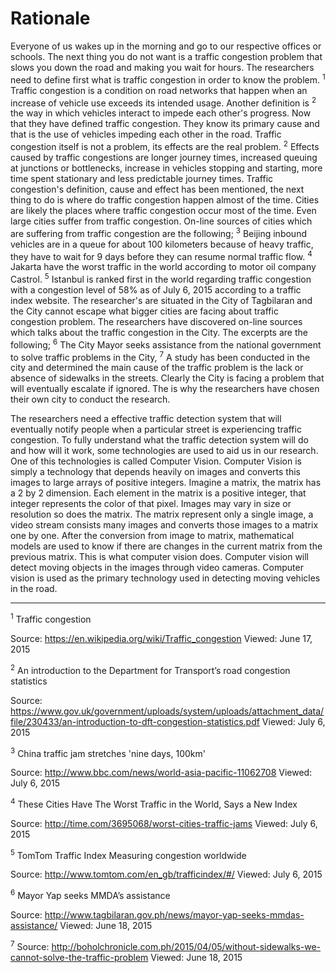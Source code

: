 # Rationale

Everyone of us wakes up in the morning and go to our respective offices or schools.
The next thing you do not want is a traffic congestion problem that slows you down
the road and making you wait for hours. The researchers need to define first what is
traffic congestion in order to know the problem. <sup>1</sup> Traffic congestion is a
condition on road networks that happen when an increase of vehicle use exceeds its
intended usage. Another definition is <sup>2</sup> the way in which vehicles interact
to impede each other's progress. Now that they have defined traffic congestion. They
know its primary cause and that is the use of vehicles impeding each other in the road.
Traffic congestion itself is not a problem, its effects are the real problem. <sup>2</sup>
Effects caused by traffic congestions are longer journey times, increased queuing at
junctions or bottlenecks, increase in vehicles stopping and starting, more
time spent stationary and less predictable journey times. Traffic congestion's definition,
cause and effect has been mentioned, the next thing to do is where do traffic congestion
happen almost of the time. Cities are likely the places where traffic
congestion occur most of the time. Even large cities suffer from traffic congestion.
On-line sources of cities which are suffering from traffic congestion are the following;
<sup>3</sup> Beijing inbound vehicles are in a queue for about 100 kilometers because
of heavy traffic, they have to wait for 9 days before they can resume normal traffic flow.
<sup>4</sup> Jakarta have the worst traffic in the world according to motor oil company
Castrol. <sup>5</sup> Istanbul is ranked first in the world regarding traffic congestion
with a congestion level of 58% as of July 6, 2015 according to a traffic index website.
The researcher's are situated in the City of Tagbilaran and the City cannot escape what
bigger cities are facing about traffic congestion problem. The researchers have discovered
on-line sources which talks about the traffic congestion in the City. The excerpts are the
following; <sup>6</sup> The City Mayor seeks assistance from the national government to
solve traffic problems in the City, <sup>7</sup> A study has been conducted in the city
and determined the main cause of the traffic problem is the lack or absence of sidewalks
in the streets. Clearly the City is facing a problem that will eventually escalate if ignored.
The is why the researchers have chosen their own city to conduct the research.

The researchers need a effective traffic detection system that will eventually notify people
when a particular street is experiencing traffic congestion. To fully understand what the traffic
detection system will do and how will it work, some technologies are used to aid us in our
research. One of this technologies is called Computer Vision. Computer Vision is simply a
technology that depends heavily on images and converts this images to large arrays of positive integers.
Imagine a matrix, the matrix has a 2 by 2 dimension. Each element in the matrix is a positive integer,
that integer represents the color of that pixel. Images may vary in size or resolution so does the
matrix. The matrix represent only a single image, a video stream consists many images and converts
those images to a matrix one by one. After the conversion from image to matrix, mathematical models
are used to know if there are changes in the current matrix from the previous matrix. This is what
computer vision does. Computer vision will detect moving objects in the images through video cameras.
Computer vision is used as the primary technology used in detecting moving vehicles in the road.


---

<sup>1</sup> Traffic congestion

Source: https://en.wikipedia.org/wiki/Traffic_congestion Viewed: June 17, 2015

<sup>2</sup> An introduction to the Department for Transport’s road congestion statistics

Source: https://www.gov.uk/government/uploads/system/uploads/attachment_data/file/230433/an-introduction-to-dft-congestion-statistics.pdf Viewed: July 6, 2015

<sup>3</sup> China traffic jam stretches 'nine days, 100km'

Source: http://www.bbc.com/news/world-asia-pacific-11062708 Viewed: July 6, 2015

<sup>4</sup> These Cities Have The Worst Traffic in the World, Says a New Index

Source: http://time.com/3695068/worst-cities-traffic-jams Viewed: July 6, 2015

<sup>5</sup> TomTom Traffic Index Measuring congestion worldwide

Source: http://www.tomtom.com/en_gb/trafficindex/#/ Viewed: July 6, 2015

<sup>6</sup> Mayor Yap seeks MMDA’s assistance

Source: http://www.tagbilaran.gov.ph/news/mayor-yap-seeks-mmdas-assistance/ Viewed: June 18, 2015

<sup>7</sup>
Source: http://boholchronicle.com.ph/2015/04/05/without-sidewalks-we-cannot-solve-the-traffic-problem Viewed: June 18, 2015
